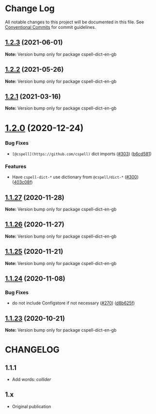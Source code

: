 # Change Log

All notable changes to this project will be documented in this file.
See [Conventional Commits](https://conventionalcommits.org) for commit guidelines.

## [1.2.3](https://github.com/streetsidesoftware/cspell-dicts/compare/cspell-dict-en-gb@1.2.2...cspell-dict-en-gb@1.2.3) (2021-06-01)

**Note:** Version bump only for package cspell-dict-en-gb





## [1.2.2](https://github.com/streetsidesoftware/cspell-dicts/compare/cspell-dict-en-gb@1.2.1...cspell-dict-en-gb@1.2.2) (2021-05-26)

**Note:** Version bump only for package cspell-dict-en-gb





## [1.2.1](https://github.com/streetsidesoftware/cspell-dicts/compare/cspell-dict-en-gb@1.2.0...cspell-dict-en-gb@1.2.1) (2021-03-16)

**Note:** Version bump only for package cspell-dict-en-gb





# [1.2.0](https://github.com/streetsidesoftware/cspell-dicts/compare/cspell-dict-en-gb@1.1.27...cspell-dict-en-gb@1.2.0) (2020-12-24)


### Bug Fixes

* `[@cspell](https://github.com/cspell)` dict imports ([#303](https://github.com/streetsidesoftware/cspell-dicts/issues/303)) ([b6cd581](https://github.com/streetsidesoftware/cspell-dicts/commit/b6cd58114caa8752fba69522e6b740a4be74dd6e))


### Features

* Have `cspell-dict-*` use dictionary from `@cspell/dict-*` ([#300](https://github.com/streetsidesoftware/cspell-dicts/issues/300)) ([403c08f](https://github.com/streetsidesoftware/cspell-dicts/commit/403c08fbd1d11a083f586e591b87ef9a47f71944))





## [1.1.27](https://github.com/streetsidesoftware/cspell-dicts/compare/cspell-dict-en-gb@1.1.26...cspell-dict-en-gb@1.1.27) (2020-11-28)

**Note:** Version bump only for package cspell-dict-en-gb





## [1.1.26](https://github.com/streetsidesoftware/cspell-dicts/compare/cspell-dict-en-gb@1.1.25...cspell-dict-en-gb@1.1.26) (2020-11-27)

**Note:** Version bump only for package cspell-dict-en-gb





## [1.1.25](https://github.com/streetsidesoftware/cspell-dicts/compare/cspell-dict-en-gb@1.1.24...cspell-dict-en-gb@1.1.25) (2020-11-21)

**Note:** Version bump only for package cspell-dict-en-gb

## [1.1.24](https://github.com/streetsidesoftware/cspell-dicts/compare/cspell-dict-en-gb@1.1.23...cspell-dict-en-gb@1.1.24) (2020-11-08)

### Bug Fixes

- do not include Configstore if not necessary ([#270](https://github.com/streetsidesoftware/cspell-dicts/issues/270)) ([d8b625f](https://github.com/streetsidesoftware/cspell-dicts/commit/d8b625f2f42d5cc6c4a9390216ac1e5037886e44))

## [1.1.23](https://github.com/streetsidesoftware/cspell-dicts/compare/cspell-dict-en-gb@1.1.22...cspell-dict-en-gb@1.1.23) (2020-10-21)

**Note:** Version bump only for package cspell-dict-en-gb

# CHANGELOG

## 1.1.1

- Add words: _collider_

## 1.x

- Original publication
